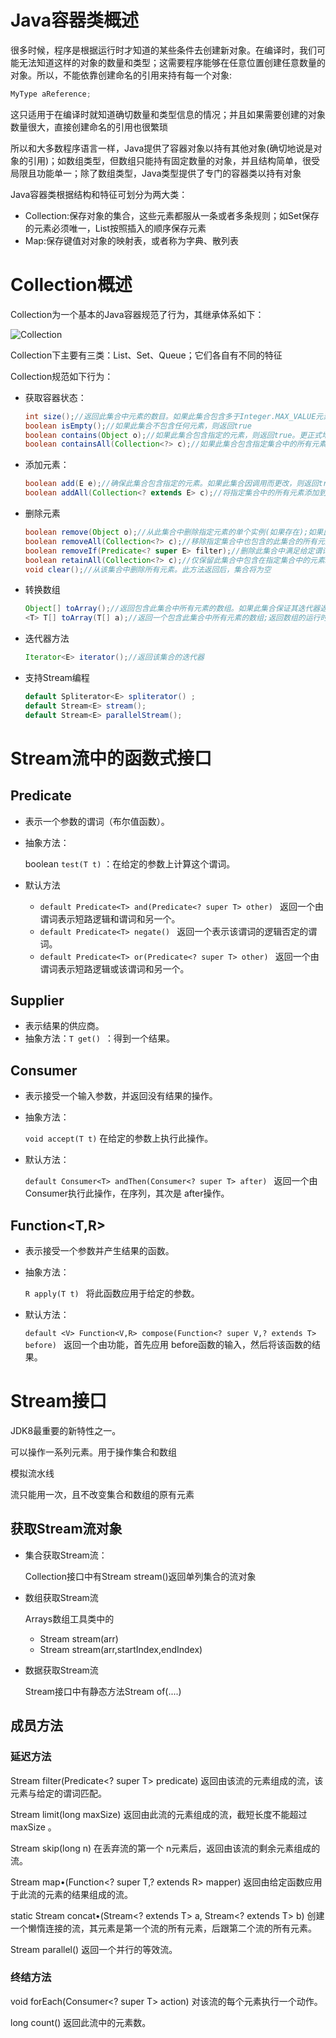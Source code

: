 # Java容器类概述

很多时候，程序是根据运行时才知道的某些条件去创建新对象。在编译时，我们可能无法知道这样的对象的数量和类型；这需要程序能够在任意位置创建任意数量的对象。所以，不能依靠创建命名的引用来持有每一个对象:

~~~java
MyType aReference;
~~~

这只适用于在编译时就知道确切数量和类型信息的情况；并且如果需要创建的对象数量很大，直接创建命名的引用也很繁琐

所以和大多数程序语言一样，Java提供了容器对象以持有其他对象(确切地说是对象的引用)；如数组类型，但数组只能持有固定数量的对象，并且结构简单，很受局限且功能单一；除了数组类型，Java类型提供了专门的容器类以持有对象

Java容器类根据结构和特征可划分为两大类：

* Collection:保存对象的集合，这些元素都服从一条或者多条规则；如Set保存的元素必须唯一，List按照插入的顺序保存元素
* Map:保存键值对对象的映射表，或者称为字典、散列表

# Collection概述

Collection为一个基本的Java容器规范了行为，其继承体系如下：

![Collection](https://gitee.com/wangziming707/note-pic/raw/master/img/Collection.png)

Collection下主要有三类：List、Set、Queue；它们各自有不同的特征

Collection规范如下行为：

* 获取容器状态：

  ~~~java
  int size();//返回此集合中元素的数目。如果此集合包含多于Integer.MAX_VALUE元素，返回Integer.MAX_VALUE。
  boolean isEmpty();//如果此集合不包含任何元素，则返回true
  boolean contains(Object o);//如果此集合包含指定的元素，则返回true。更正式地说，当且仅当此集合包含至少一个元素e满足(o==null ? e==null: o.equals(e))
  boolean containsAll(Collection<?> c);//如果此集合包含指定集合中的所有元素，则返回true
  ~~~

* 添加元素：

  ~~~java
  boolean add(E e);//确保此集合包含指定的元素。如果此集合因调用而更改，则返回true。(如果此集合不允许重复且已包含指定元素，则返回false)
  boolean addAll(Collection<? extends E> c);//将指定集合中的所有元素添加到此集合。
  ~~~

* 删除元素

  ~~~java
  boolean remove(Object o);//从此集合中删除指定元素的单个实例(如果存在);如果此集合因调用而更改，则返回true。
  boolean removeAll(Collection<?> c);//移除指定集合中也包含的此集合的所有元素。在此调用返回后，此集合将不包含与指定集合相同的元素;如果此集合因调用而更改，则返回true
  boolean removeIf(Predicate<? super E> filter);//删除此集合中满足给定谓词的所有元素。在迭代期间或由谓词抛出的错误或运行时异常将传递给调用方;如果删除任何元素，返回true
  boolean retainAll(Collection<?> c);//仅保留此集合中包含在指定集合中的元素。换句话说，从此集合中删除未包含在指定集合中的所有元素。
  void clear();//从该集合中删除所有元素。此方法返回后，集合将为空
  ~~~

* 转换数组

  ~~~java
  Object[] toArray();//返回包含此集合中所有元素的数组。如果此集合保证其迭代器返回元素的顺序，则此方法必须以相同的顺序返回元素。
  <T> T[] toArray(T[] a);//返回一个包含此集合中所有元素的数组;返回数组的运行时类型为指定数组的运行时类型。如果集合适合指定的数组，则在其中返回它。否则，将使用指定数组的运行时类型和此集合的大小分配新数组。如果此集合保证其迭代器返回元素的顺序，则此方法必须以相同的顺序返回元素。
  ~~~

* 迭代器方法

  ~~~java
  Iterator<E> iterator();//返回该集合的迭代器
  ~~~

* 支持Stream编程

  ~~~java
  default Spliterator<E> spliterator() ;
  default Stream<E> stream();
  default Stream<E> parallelStream();
  ~~~



































# Stream流中的函数式接口

## Predicate

* 表示一个参数的谓词（布尔值函数）。 

* 抽象方法：

  boolean `test(T t)`  ：在给定的参数上计算这个谓词。 

* 默认方法

  * `default Predicate<T> and(Predicate<? super T> other) `
    返回一个由谓词表示短路逻辑和谓词和另一个。  
  * `default Predicate<T> negate() `
    返回一个表示该谓词的逻辑否定的谓词。  
  * `default Predicate<T> or(Predicate<? super T> other) `
    返回一个由谓词表示短路逻辑或该谓词和另一个。  



## Supplier

* 表示结果的供应商。 
* 抽象方法：`T get() `：得到一个结果。 

## Consumer

* 表示接受一个输入参数，并返回没有结果的操作。

* 抽象方法：

  `void accept(T t)`  在给定的参数上执行此操作。

* 默认方法：  

  `default Consumer<T> andThen(Consumer<? super T> after) `
  返回一个由 Consumer执行此操作，在序列，其次是 after操作。  

## Function<T,R>

* 表示接受一个参数并产生结果的函数。 

* 抽象方法：

  `R apply(T t) ` 将此函数应用于给定的参数。  

* 默认方法：

  `default <V> Function<V,R> compose(Function<? super V,? extends T> before) `
  返回一个由功能，首先应用 before函数的输入，然后将该函数的结果。  



# Stream接口

JDK8最重要的新特性之一。

可以操作一系列元素。用于操作集合和数组

模拟流水线

流只能用一次，且不改变集合和数组的原有元素



## 获取Stream流对象

* 集合获取Stream流：

  Collection接口中有Stream stream()返回单列集合的流对象

* 数组获取Stream流

  Arrays数组工具类中的

  * Stream stream(arr)
  * Stream stream(arr,startIndex,endIndex)

* 数据获取Stream流

  Stream接口中有静态方法Stream of(....)



## 成员方法



### 延迟方法

Stream<T> filter(Predicate<? super T> predicate) 
返回由该流的元素组成的流，该元素与给定的谓词匹配。  

Stream<T> limit(long maxSize) 返回由此流的元素组成的流，截短长度不能超过 maxSize 。

Stream<T> skip(long n) 在丢弃流的第一个 n元素后，返回由该流的剩余元素组成的流。 

<R> Stream<R> map•(Function<? super T,? extends R> mapper) 返回由给定函数应用于此流的元素的结果组成的流。 

static <T> Stream<T> concat•(Stream<? extends T> a, Stream<? extends T> b) 创建一个懒惰连接的流，其元素是第一个流的所有元素，后跟第二个流的所有元素。  

Stream<T> parallel() 
返回一个并行的等效流。 

### 终结方法

void forEach(Consumer<? super T> action) 
对该流的每个元素执行一个动作。  

long count() 返回此流中的元素数。  